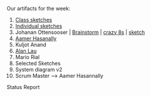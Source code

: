Our artifacts for the week:

1. [Class sketches](https://github.com/Cash-Economy/BMGF/tree/master/Artifacts/elements/product-sketches/in-class)
1. [Individual sketches](https://github.com/Cash-Economy/BMGF/blob/master/Artifacts/elements/product-sketches/individual/Summary%20of%20Individual%20Sketches.jpg)
  1. Johanan Ottensooser | [Brainstorm](https://github.com/Cash-Economy/BMGF/blob/master/Artifacts/elements/product-sketches/individual/JCO%20brainstorm%20(indiv).jpg) | [crazy 8s](https://github.com/Cash-Economy/BMGF/blob/master/Artifacts/elements/product-sketches/individual/JCO%20crazy%208s%20(indiv).jpg) | [sketch](https://github.com/Cash-Economy/BMGF/blob/master/Artifacts/elements/product-sketches/individual/JCO%20sketch%20(indiv).jpg)
  2. [Aamer Hasanally](https://github.com/Cash-Economy/BMGF/blob/master/Artifacts/elements/product-sketches/individual/AH%20sketch%20(indiv).jpg)
  3. Kuljot Anand
  4. [Alan Lau](https://github.com/Cash-Economy/BMGF/blob/master/Artifacts/elements/product-sketches/individual/AL%20sketch%20(indiv)%20-%2009-09-2016.JPG)
  5. Mario Rial
2. Selected Sketches
3. System diagram v2
4. Scrum Master --> Aamer Hasannally

Status Report

